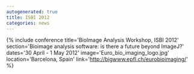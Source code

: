 ```yaml
---
autogenerated: true
title: ISBI 2012
categories: news
---
```


{% include conference title='BioImage Analysis Workshop, ISBI 2012' section='Bioimage analysis software: is there a future beyond ImageJ?' dates='30 April - 1 May 2012' image='Euro\_bio\_imaging\_logo.jpg' location='Barcelona, Spain' link='http://bigwww.epfl.ch/eurobioimaging/' %}
